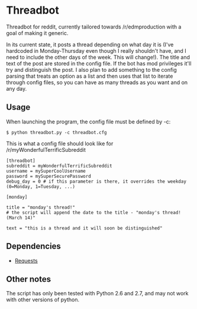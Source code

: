 Threadbot
=========

Threadbot for reddit, currently tailored towards /r/edmproduction with a goal of making it generic.

In its current state, it posts a thread depending on what day it is (I've hardcoded in Monday-Thursday even though I really shouldn't have, and I need to include the other days of the week. This will change!). The title and text of the post are stored in the config file. If the bot has mod privileges it'll try and distinguish the post. I also plan to add something to the config parsing that treats an option as a list and then uses that list to iterate through config files, so you can have as many threads as you want and on any day.


## Usage

When launching the program, the config file must be defined by -c:

	$ python threadbot.py -c threadbot.cfg

This is what a config file should look like for /r/myWonderfulTerrificSubreddit

	[threadbot]
	subreddit = myWonderfulTerrificSubreddit
	username = mySuperCoolUsername
	password = mySuperSecurePassword
	debug_day = 0 # if this parameter is there, it overrides the weekday (0=Monday, 1=Tuesday, ...)

	[monday]

	title = "monday's thread!" 
	# the script will append the date to the title - "monday's thread! (March 14)"

	text = "this is a thread and it will soon be distinguished"




## Dependencies

* [Requests](http://docs.python-requests.org/en/latest/#)


## Other notes

The script has only been tested with Python 2.6 and 2.7, and may not work with other versions of python.
